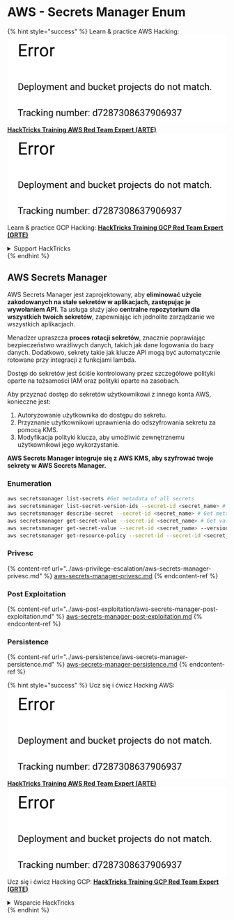 # AWS - Secrets Manager Enum

{% hint style="success" %}
Learn & practice AWS Hacking:<img src="../../../.gitbook/assets/image (1) (1).png" alt="" data-size="line">[**HackTricks Training AWS Red Team Expert (ARTE)**](https://training.hacktricks.xyz/courses/arte)<img src="../../../.gitbook/assets/image (1) (1).png" alt="" data-size="line">\
Learn & practice GCP Hacking: <img src="../../../.gitbook/assets/image (2).png" alt="" data-size="line">[**HackTricks Training GCP Red Team Expert (GRTE)**<img src="../../../.gitbook/assets/image (2).png" alt="" data-size="line">](https://training.hacktricks.xyz/courses/grte)

<details>

<summary>Support HackTricks</summary>

* Check the [**subscription plans**](https://github.com/sponsors/carlospolop)!
* **Join the** 💬 [**Discord group**](https://discord.gg/hRep4RUj7f) or the [**telegram group**](https://t.me/peass) or **follow** us on **Twitter** 🐦 [**@hacktricks\_live**](https://twitter.com/hacktricks\_live)**.**
* **Share hacking tricks by submitting PRs to the** [**HackTricks**](https://github.com/carlospolop/hacktricks) and [**HackTricks Cloud**](https://github.com/carlospolop/hacktricks-cloud) github repos.

</details>
{% endhint %}

## AWS Secrets Manager

AWS Secrets Manager jest zaprojektowany, aby **eliminować użycie zakodowanych na stałe sekretów w aplikacjach, zastępując je wywołaniem API**. Ta usługa służy jako **centralne repozytorium dla wszystkich twoich sekretów**, zapewniając ich jednolite zarządzanie we wszystkich aplikacjach.

Menadżer upraszcza **proces rotacji sekretów**, znacznie poprawiając bezpieczeństwo wrażliwych danych, takich jak dane logowania do bazy danych. Dodatkowo, sekrety takie jak klucze API mogą być automatycznie rotowane przy integracji z funkcjami lambda.

Dostęp do sekretów jest ściśle kontrolowany przez szczegółowe polityki oparte na tożsamości IAM oraz polityki oparte na zasobach.

Aby przyznać dostęp do sekretów użytkownikowi z innego konta AWS, konieczne jest:

1. Autoryzowanie użytkownika do dostępu do sekretu.
2. Przyznanie użytkownikowi uprawnienia do odszyfrowania sekretu za pomocą KMS.
3. Modyfikacja polityki klucza, aby umożliwić zewnętrznemu użytkownikowi jego wykorzystanie.

**AWS Secrets Manager integruje się z AWS KMS, aby szyfrować twoje sekrety w AWS Secrets Manager.**

### **Enumeration**
```bash
aws secretsmanager list-secrets #Get metadata of all secrets
aws secretsmanager list-secret-version-ids --secret-id <secret_name> # Get versions
aws secretsmanager describe-secret --secret-id <secret_name> # Get metadata
aws secretsmanager get-secret-value --secret-id <secret_name> # Get value
aws secretsmanager get-secret-value --secret-id <secret_name> --version-id <version-id> # Get value of a different version
aws secretsmanager get-resource-policy --secret-id --secret-id <secret_name>
```
### Privesc

{% content-ref url="../aws-privilege-escalation/aws-secrets-manager-privesc.md" %}
[aws-secrets-manager-privesc.md](../aws-privilege-escalation/aws-secrets-manager-privesc.md)
{% endcontent-ref %}

### Post Exploitation

{% content-ref url="../aws-post-exploitation/aws-secrets-manager-post-exploitation.md" %}
[aws-secrets-manager-post-exploitation.md](../aws-post-exploitation/aws-secrets-manager-post-exploitation.md)
{% endcontent-ref %}

### Persistence

{% content-ref url="../aws-persistence/aws-secrets-manager-persistence.md" %}
[aws-secrets-manager-persistence.md](../aws-persistence/aws-secrets-manager-persistence.md)
{% endcontent-ref %}

{% hint style="success" %}
Ucz się i ćwicz Hacking AWS:<img src="../../../.gitbook/assets/image (1) (1).png" alt="" data-size="line">[**HackTricks Training AWS Red Team Expert (ARTE)**](https://training.hacktricks.xyz/courses/arte)<img src="../../../.gitbook/assets/image (1) (1).png" alt="" data-size="line">\
Ucz się i ćwicz Hacking GCP: <img src="../../../.gitbook/assets/image (2).png" alt="" data-size="line">[**HackTricks Training GCP Red Team Expert (GRTE)**<img src="../../../.gitbook/assets/image (2).png" alt="" data-size="line">](https://training.hacktricks.xyz/courses/grte)

<details>

<summary>Wsparcie HackTricks</summary>

* Sprawdź [**plany subskrypcyjne**](https://github.com/sponsors/carlospolop)!
* **Dołącz do** 💬 [**grupy Discord**](https://discord.gg/hRep4RUj7f) lub [**grupy telegramowej**](https://t.me/peass) lub **śledź** nas na **Twitterze** 🐦 [**@hacktricks\_live**](https://twitter.com/hacktricks\_live)**.**
* **Dziel się trikami hackingowymi, przesyłając PR-y do** [**HackTricks**](https://github.com/carlospolop/hacktricks) i [**HackTricks Cloud**](https://github.com/carlospolop/hacktricks-cloud) repozytoriów github.

</details>
{% endhint %}
